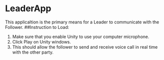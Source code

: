 # LeaderApp
This applicaltion is the primary means for a Leader to communicate with the Follower.
##Instruction to Load: 
1) Make sure that you enable Unity to use your computer microphone.
2) Click Play on Unity windows.
3) This should allow the follower to send and receive voice call in real time with the other party.
